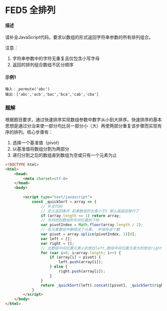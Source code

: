 # FED5 全排列

#### 描述

请补全JavaScript代码，要求以数组的形式返回字符串参数的所有排列组合。

注意：

1. 字符串参数中的字符无重复且仅包含小写字母
2. 返回的排列组合数组不区分顺序

#### 示例1

```
输入：_permute('abc')
输出：['abc','acb','bac','bca','cab','cba']
```



### 题解

根据题目要求，通过快速排序实现数组参数中数字从小到大排序。快速排序的基本思想是通过分治来使一部分均比另一部分小（大）再使两部分重复该步骤而实现有序的排列。核心步骤有：

1. 选择一个基准值（pivot）
2. 以基准值将数组分割为两部分
3. 递归分割之后的数组直到数组为空或只有一个元素为止

```html
<!DOCTYPE html>
<html>
    <head>
        <meta charset=utf-8>
    </head>
    <body>
    	
        <script type="text/javascript">
            const _quickSort = array => {
                // 补全代码
                // 定义返回条件 如果数组的长度小于1 那么就返回就行了
                if (array.length <= 1) return array;
                // 先将找到数组的中间位置的下标
                var pivotIndex = Math.floor(array.length / 2);
                // 在元素数组中删除这个元素。 并保存这个数
                var pivot = array.splice(pivotIndex, 1)[0];
                var left = [];
                var right = [];
                // 比数组中间位置元素小的放在left,数组中间位置元素大的放在right
                for (var i=0; i<array.length; i++) {
                    if (array[i] < pivot) {
                        left.push(array[i]);
                    } else {
                        right.push(array[i]);
                    }
                }
                return _quickSort(left).concat([pivot], _quickSort(right));
            }
        </script>
    </body>
</html>
```

